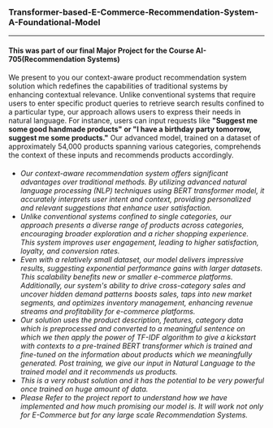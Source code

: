 <h3>Transformer-based-E-Commerce-Recommendation-System-A-Foundational-Model</h3>
<hr>

<h4>This was part of our final Major Project for the Course AI-705(Recommendation Systems)</h4>

<p>We present to you our context-aware product recommendation system solution which
redefines the capabilities of traditional systems by enhancing  contextual relevance. 
Unlike conventional systems that require users to enter specific product queries to 
retrieve search results confined to a particular type, our approach allows users to 
express their needs in natural language. For instance, users can input requests like 
<b>"Suggest me some good handmade products" or "I have a birthday party tomorrow, 
suggest me some products."</b> Our advanced model, trained on a dataset of approximately 
54,000 products spanning various categories, comprehends the context of these inputs 
and recommends products accordingly.</p>
<h6>
<ul>
  <li>Our context-aware recommendation system offers 
significant advantages over traditional methods. By utilizing 
advanced natural language processing (NLP) techniques using 
BERT transformer model, it accurately interprets user intent and 
context, providing personalized and relevant suggestions that 
enhance user satisfaction.</li>
  <li>
    Unlike conventional systems confined to 
single categories, our approach presents a diverse range of products 
across categories, encouraging broader exploration and a richer 
shopping experience. This system improves user engagement, 
leading to higher satisfaction, loyalty, and conversion rates.
  </li>
  <li>
    Even 
with a relatively small dataset, our model delivers impressive 
results, suggesting exponential performance gains with larger 
datasets. This scalability benefits new or smaller e-commerce 
platforms. Additionally, our system's ability to drive cross-category 
sales and uncover hidden demand patterns boosts sales, taps into 
new market segments, and optimizes inventory management, 
enhancing revenue streams and profitability for e-commerce 
platforms.
  </li>
  <li>
    Our solution uses the product description, features, 
category data which is preprocessed and converted to a meaningful 
sentence on which we then apply the power of TF-IDF algorithm
to give a kickstart with contexts to a pre-trained BERT transformer
which is trained and fine-tuned on the information about products 
which we meaningfully generated. Post training, we give our input 
in Natural Language to the trained model and it recommends us 
products.
  </li>
  <li>
    This is a very robust solution and it has the potential to be very 
powerful once trained on huge amount of data.
  </li>
  <li>
    Please Refer to the project report to understand how we have implemented and how much 
    promising our model is. It will work not only for E-Commerce but for any large scale 
    Recommendation Systems. 
  </li>
</ul>
</h6>
